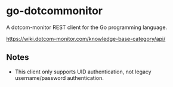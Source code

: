 # go-dotcommonitor 
A dotcom-monitor REST client for the Go programming language.  

https://wiki.dotcom-monitor.com/knowledge-base-category/api/

## Notes  
- This client only supports UID authentication, not legacy username/password authentication.  
